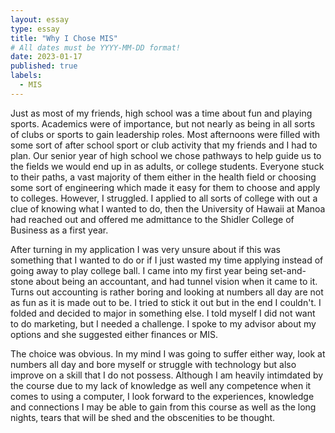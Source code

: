 ```yaml
---
layout: essay
type: essay
title: "Why I Chose MIS"
# All dates must be YYYY-MM-DD format!
date: 2023-01-17
published: true
labels:
  - MIS
---
```



Just as most of my friends, high school was a time about fun and playing sports. Academics were of importance, but not nearly as being in all sorts of clubs or sports to gain leadership roles. Most afternoons were filled with some sort of after school sport or club activity that my friends and I had to plan. Our senior year of high school we chose pathways to help guide us to the fields we would end up in as adults, or college students. Everyone stuck to their paths, a vast majority of them either in the health field or choosing some sort of engineering which made it easy for them to choose and apply to colleges. However, I struggled. I applied to all sorts of college with out a clue of knowing what I wanted to do, then the University of Hawaii at Manoa had reached out and offered me admittance to the Shidler College of Business as a first year.

After turning in my application I was very unsure about if this was something that I wanted to do or if I just wasted my time applying instead of going away to play college ball. I came into my first year being set-and-stone about being an accountant, and had tunnel vision when it came to it. Turns out accounting is rather boring and looking at numbers all day are not as fun as it is made out to be. I tried to stick it out but in the end I couldn't. I folded and decided to major in something else. I told myself I did not want to do marketing, but I needed a challenge. I spoke to my advisor about my options and she suggested either finances or MIS.

The choice was obvious. In my mind I was going to suffer either way, look at numbers all day and bore myself or struggle with technology but also improve on a skill that I do not possess. Although I am heavily intimdated by the course due to my lack of knowledge as well any competence when it comes to using a computer, I look forward to the experiences, knowledge and connections I may be able to gain from this course as well as the long nights, tears that will be shed and the obscenities to be thought. 



